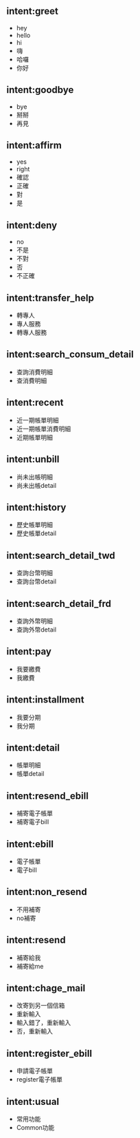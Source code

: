 ## intent:greet
- hey
- hello
- hi
- 嗨
- 哈囉
- 你好

## intent:goodbye
- bye
- 掰掰
- 再見

## intent:affirm
- yes
- right
- 確認
- 正確
- 對
- 是

## intent:deny
- no
- 不是
- 不對
- 否
- 不正確

## intent:transfer_help
- 轉專人
- 專人服務
- 轉專人服務

## intent:search_consum_detail 
- 查詢消費明細
- 查消費明細
## intent:recent
- 近一期帳單明細
- 近一期帳單消費明細
- 近期帳單明細
## intent:unbill
- 尚未出帳明細
- 尚未出帳detail
## intent:history
- 歷史帳單明細
- 歷史帳單detail
## intent:search_detail_twd
- 查詢台幣明細
- 查詢台幣detail
## intent:search_detail_frd
- 查詢外幣明細
- 查詢外幣detail
## intent:pay
- 我要繳費
- 我繳費
## intent:installment
- 我要分期
- 我分期
## intent:detail
- 帳單明細
- 帳單detail

## intent:resend_ebill
- 補寄電子帳單
- 補寄電子bill
## intent:ebill
- 電子帳單
- 電子bill
## intent:non_resend
- 不用補寄
- no補寄
## intent:resend
- 補寄給我
- 補寄給me
## intent:chage_mail
- 改寄到另一個信箱
- 重新輸入
- 輸入錯了，重新輸入
- 否，重新輸入
## intent:register_ebill
- 申請電子帳單
- register電子帳單
## intent:usual
- 常用功能
- Common功能